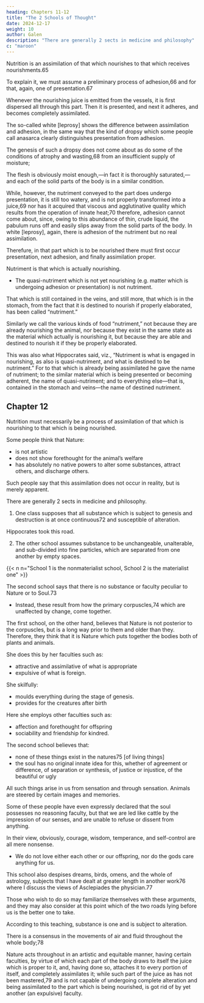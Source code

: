 ```yaml
---
heading: Chapters 11-12
title: "The 2 Schools of Thought"
date: 2024-12-17
weight: 10
author: Galen
description: "There are generally 2 sects in medicine and philosophy"
c: "maroon"
---
```



Nutrition is an assimilation of that which nourishes to that which receives nourishments.65 

To explain it, we must assume a preliminary process of adhesion,66 and for that, again, one of presentation.67 

Whenever the nourishing juice is emitted from the vessels, it is first dispersed all through this part. Then it is presented, and next it adheres, and becomes completely assimilated.

The so-called white [leprosy] shows the difference between assimilation and adhesion, in the same way that the kind of dropsy which some people call anasarca clearly distinguishes presentation from adhesion.

The genesis of such a dropsy does not come about as do some of the conditions of atrophy and wasting,68 from an insufficient supply of moisture; 

The flesh is obviously moist enough,—in fact it is thoroughly saturated,—and each of the solid parts of the body is in a similar condition. 

While, however, the nutriment conveyed to the part does undergo presentation, it is still too watery, and is not properly transformed into a juice,69 nor has it acquired that viscous and agglutinative quality which results from the operation of innate heat;70 therefore, adhesion cannot come about, since, owing to this abundance of thin, crude liquid, the pabulum runs off and easily slips away from the solid parts of the body. In white [leprosy], again, there is adhesion of the nutriment but no real assimilation.

Therefure, in that part which is to be nourished there must first occur presentation, next adhesion, and finally assimilation proper.

Nutriment is that which is actually nourishing.
- The quasi-nutriment which is not yet nourishing (e.g. matter which is undergoing adhesion or presentation) is not nutriment.

That which is still contained in the veins, and still more, that which is in the stomach, from the fact that it is destined to nourish if properly elaborated, has been called “nutriment.” 

Similarly we call the various kinds of food “nutriment,” not because they are already nourishing the animal, nor because they exist in the same state as the material which actually is nourishing it, but because they are able and destined to nourish it if they be properly elaborated.

This was also what Hippocrates said, viz., “Nutriment is what is engaged in nourishing, as also is quasi-nutriment, and what is destined to be nutriment.” For to that which is already being assimilated he gave the name of nutriment; to the similar material which is being presented or becoming adherent, the name of quasi-nutriment; and to everything else—that is, contained in the stomach and veins—the name of destined nutriment.



## Chapter 12

Nutrition must necessarily be a process of assimilation of that which is nourishing to that which is being nourished.

Some people think that Nature:
- is not artistic
- does not show forethought for the animal’s welfare
- has absolutely no native powers to alter some substances, attract others, and discharge others.

Such people say that this assimilation does not occur in reality, but is merely apparent.

There are generally 2 sects in medicine and philosophy.

1. One class supposes that all substance which is subject to genesis and destruction is at once continuous72 and susceptible of alteration.

Hippocrates took this road.

2. The other school assumes substance to be unchangeable, unalterable, and sub-divided into fine particles, which are separated from one another by empty spaces.

{{< n n="School 1 is the nonmaterialist school, School 2 is the materialist one" >}}


The second school says that there is no substance or faculty peculiar to Nature or to Soul.73
- Instead, these result from how the primary corpuscles,74 which are unaffected by change, come together. 

The first school, on the other hand, believes that Nature is not posterior to the corpuscles, but is a long way prior to them and older than they. Therefore, they think that it is Nature which puts together the bodies both of plants and animals.

She does this by her faculties such as:
- attractive and assimilative of what is appropriate
- expulsive of what is foreign. 

She skilfully:
- moulds everything during the stage of genesis.
- provides for the creatures after birth

Here she employs other faculties such as:
- affection and forethought for offspring
- sociability and friendship for kindred. 

The second school believes that:
- none of these things exist in the natures75 [of living things]
- the soul has no original innate idea for this, whether of agreement or difference, of separation or synthesis, of justice or injustice, of the beautiful or ugly

All such things arise in us from sensation and through sensation. Animals are steered by certain images and memories.

Some of these people have even expressly declared that the soul possesses no reasoning faculty, but that we are led like cattle by the impression of our senses, and are unable to refuse or dissent from anything.

In their view, obviously, courage, wisdom, temperance, and self-control are all mere nonsense.
- We do not love either each other or our offspring, nor do the gods care anything for us.

This school also despises dreams, birds, omens, and the whole of astrology, subjects that I have dealt at greater length in another work76 where I discuss the views of Asclepiades the physician.77 

Those who wish to do so may familiarize themselves with these arguments, and they may also consider at this point which of the two roads lying before us is the better one to take. 


According to this teaching, substance is one and is subject to alteration.

There is a consensus in the movements of air and fluid throughout the whole body;78 

Nature acts throughout in an artistic and equitable manner, having certain faculties, by virtue of which each part of the body draws to itself the juice which is proper to it, and, having done so, attaches it to every portion of itself, and completely assimilates it; while such part of the juice as has not been mastered,79 and is not capable of undergoing complete alteration and being assimilated to the part which is being nourished, is got rid of by yet another (an expulsive) faculty.